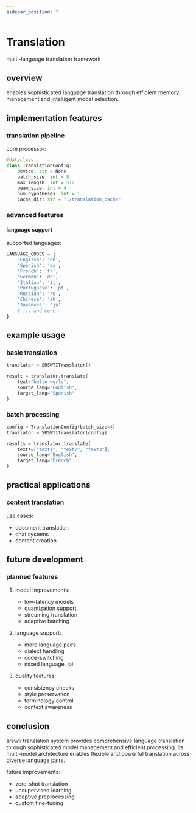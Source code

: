 ```yaml
---
sidebar_position: 7
---
```

# Translation
multi-language translation framework

## overview
enables sophisticated language translation through efficient memory management and intelligent model selection.

## implementation features


### translation pipeline
core processor:
```python
@dataclass
class TranslationConfig:
    device: str = None
    batch_size: int = 8
    max_length: int = 512
    beam_size: int = 4
    num_hypotheses: int = 1
    cache_dir: str = "./translation_cache"
```

### advanced features

#### language support
supported languages:
```python
LANGUAGE_CODES = {
    'English': 'en',
    'Spanish': 'es',
    'French': 'fr',
    'German': 'de',
    'Italian': 'it',
    'Portuguese': 'pt',
    'Russian': 'ru',
    'Chinese': 'zh',
    'Japanese': 'ja'
    # ... and more
}
```

## example usage

### basic translation
```python
translator = SRSWTITranslator()

result = translator.translate(
    text="hello world",
    source_lang="English",
    target_lang="Spanish"
)
```

### batch processing
```python
config = TranslationConfig(batch_size=4)
translator = SRSWTITranslator(config)

results = translator.translate(
    texts=["text1", "text2", "text3"],
    source_lang="English",
    target_lang="French"
)
```


## practical applications

### content translation
use cases:
- document translation
- chat systems
- content creation

## future development

### planned features
1. model improvements:
   - low-latency models
   - quantization support
   - streaming translation
   - adaptive batching

2. language support:
   - more language pairs
   - dialect handling
   - code-switching
   - mixed language, lol

3. quality features:
   - consistency checks
   - style preservation
   - terminology control
   - context awareness

## conclusion
srswti translation system provides comprehensive language translation through sophisticated model management and efficient processing. its multi-model architecture enables flexible and powerful translation across diverse language pairs.

future improvements:
- zero-shot translation
- unsupervised learning
- adaptive preprocessing
- custom fine-tuning